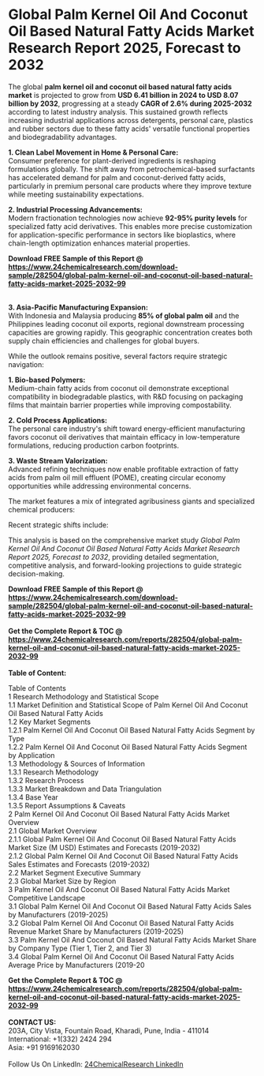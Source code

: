 <h1>Global Palm Kernel Oil And Coconut Oil Based Natural Fatty Acids Market Research Report 2025, Forecast to 2032</h1><p>The global <strong>palm kernel oil and coconut oil based natural fatty acids market</strong> is projected to grow from <strong>USD 6.41 billion in 2024 to USD 8.07 billion by 2032</strong>, progressing at a steady <strong>CAGR of 2.6% during 2025-2032</strong> according to latest industry analysis. This sustained growth reflects increasing industrial applications across detergents, personal care, plastics and rubber sectors due to these fatty acids' versatile functional properties and biodegradability advantages.</p><p><strong>1. Clean Label Movement in Home &amp; Personal Care:</strong><br>
Consumer preference for plant-derived ingredients is reshaping formulations globally. The shift away from petrochemical-based surfactants has accelerated demand for palm and coconut-derived fatty acids, particularly in premium personal care products where they improve texture while meeting sustainability expectations.</p><p><strong>2. Industrial Processing Advancements:</strong><br>
Modern fractionation technologies now achieve <strong>92-95% purity levels</strong> for specialized fatty acid derivatives. This enables more precise customization for application-specific performance in sectors like bioplastics, where chain-length optimization enhances material properties.</p><div><b>Download FREE Sample of this Report @ 
            <a href="https://www.24chemicalresearch.com/download-sample/282504/global-palm-kernel-oil-and-coconut-oil-based-natural-fatty-acids-market-2025-2032-99">
            https://www.24chemicalresearch.com/download-sample/282504/global-palm-kernel-oil-and-coconut-oil-based-natural-fatty-acids-market-2025-2032-99</a></b></div><br><p><strong>3. Asia-Pacific Manufacturing Expansion:</strong><br>
With Indonesia and Malaysia producing <strong>85% of global palm oil</strong> and the Philippines leading coconut oil exports, regional downstream processing capacities are growing rapidly. This geographic concentration creates both supply chain efficiencies and challenges for global buyers.</p><p>While the outlook remains positive, several factors require strategic navigation:</p><p><strong>1. Bio-based Polymers:</strong><br>
Medium-chain fatty acids from coconut oil demonstrate exceptional compatibility in biodegradable plastics, with R&amp;D focusing on packaging films that maintain barrier properties while improving compostability.</p><p><strong>2. Cold Process Applications:</strong><br>
The personal care industry's shift toward energy-efficient manufacturing favors coconut oil derivatives that maintain efficacy in low-temperature formulations, reducing production carbon footprints.</p><p><strong>3. Waste Stream Valorization:</strong><br>
Advanced refining techniques now enable profitable extraction of fatty acids from palm oil mill effluent (POME), creating circular economy opportunities while addressing environmental concerns.</p><p>The market features a mix of integrated agribusiness giants and specialized chemical producers:</p><p>Recent strategic shifts include:</p><p>This analysis is based on the comprehensive market study <em>Global Palm Kernel Oil And Coconut Oil Based Natural Fatty Acids Market Research Report 2025, Forecast to 2032</em>, providing detailed segmentation, competitive analysis, and forward-looking projections to guide strategic decision-making.</p><div><b>Download FREE Sample of this Report @ 
            <a href="https://www.24chemicalresearch.com/download-sample/282504/global-palm-kernel-oil-and-coconut-oil-based-natural-fatty-acids-market-2025-2032-99">
            https://www.24chemicalresearch.com/download-sample/282504/global-palm-kernel-oil-and-coconut-oil-based-natural-fatty-acids-market-2025-2032-99</a></b></div><br><div><b>Get the Complete Report & TOC @ 
            <a href="https://www.24chemicalresearch.com/reports/282504/global-palm-kernel-oil-and-coconut-oil-based-natural-fatty-acids-market-2025-2032-99">
            https://www.24chemicalresearch.com/reports/282504/global-palm-kernel-oil-and-coconut-oil-based-natural-fatty-acids-market-2025-2032-99</a></b></div><br>
            <b>Table of Content:</b><p>Table of Contents<br />
1 Research Methodology and Statistical Scope<br />
1.1 Market Definition and Statistical Scope of Palm Kernel Oil And Coconut Oil Based Natural Fatty Acids<br />
1.2 Key Market Segments<br />
1.2.1 Palm Kernel Oil And Coconut Oil Based Natural Fatty Acids Segment by Type<br />
1.2.2 Palm Kernel Oil And Coconut Oil Based Natural Fatty Acids Segment by Application<br />
1.3 Methodology & Sources of Information<br />
1.3.1 Research Methodology<br />
1.3.2 Research Process<br />
1.3.3 Market Breakdown and Data Triangulation<br />
1.3.4 Base Year<br />
1.3.5 Report Assumptions & Caveats<br />
2 Palm Kernel Oil And Coconut Oil Based Natural Fatty Acids Market Overview<br />
2.1 Global Market Overview<br />
2.1.1 Global Palm Kernel Oil And Coconut Oil Based Natural Fatty Acids Market Size (M USD) Estimates and Forecasts (2019-2032)<br />
2.1.2 Global Palm Kernel Oil And Coconut Oil Based Natural Fatty Acids Sales Estimates and Forecasts (2019-2032)<br />
2.2 Market Segment Executive Summary<br />
2.3 Global Market Size by Region<br />
3 Palm Kernel Oil And Coconut Oil Based Natural Fatty Acids Market Competitive Landscape<br />
3.1 Global Palm Kernel Oil And Coconut Oil Based Natural Fatty Acids Sales by Manufacturers (2019-2025)<br />
3.2 Global Palm Kernel Oil And Coconut Oil Based Natural Fatty Acids Revenue Market Share by Manufacturers (2019-2025)<br />
3.3 Palm Kernel Oil And Coconut Oil Based Natural Fatty Acids Market Share by Company Type (Tier 1, Tier 2, and Tier 3)<br />
3.4 Global Palm Kernel Oil And Coconut Oil Based Natural Fatty Acids Average Price by Manufacturers (2019-20</p><div><b>Get the Complete Report & TOC @ 
            <a href="https://www.24chemicalresearch.com/reports/282504/global-palm-kernel-oil-and-coconut-oil-based-natural-fatty-acids-market-2025-2032-99">
            https://www.24chemicalresearch.com/reports/282504/global-palm-kernel-oil-and-coconut-oil-based-natural-fatty-acids-market-2025-2032-99</a></b></div><br><b>CONTACT US:</b><br>
            203A, City Vista, Fountain Road, Kharadi, Pune, India - 411014<br>
            International: +1(332) 2424 294<br>
            Asia: +91 9169162030 <br><br>
            Follow Us On LinkedIn: <a href="https://www.linkedin.com/company/24chemicalresearch/">24ChemicalResearch LinkedIn</a>